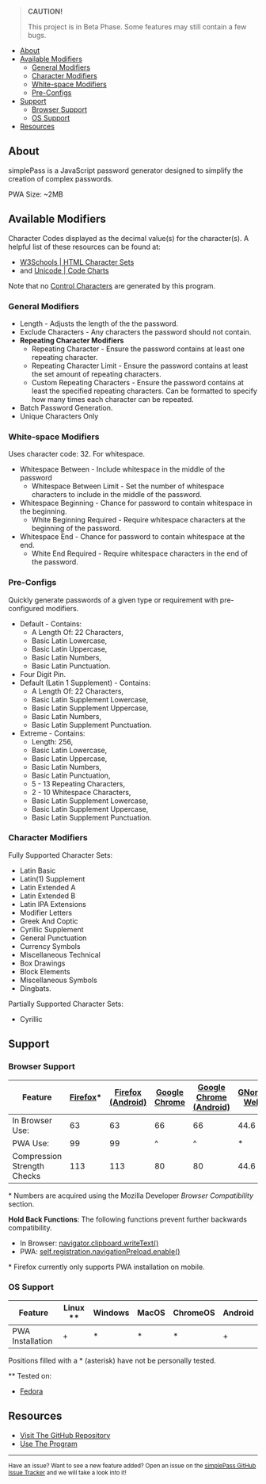 > **CAUTION!**
>
> This project is in Beta Phase. Some features may still contain a few bugs.

- [About](#about)
- [Available Modifiers](#available-modifiers)
  - [General Modifiers](#general-modifiers)
  - [Character Modifiers](#character-modifiers)
  - [White-space Modifiers](#white-space-modifiers)
  - [Pre-Configs](#pre-configs)
- [Support](#support)
  - [Browser Support](#browser-support)
  - [OS Support](#os-support)
- [Resources](#resources)

## About

simplePass is a JavaScript password generator designed to simplify the creation of complex passwords.

PWA Size: ~2MB

## Available Modifiers

Character Codes displayed as the decimal value(s) for the character(s). A helpful list of these resources can be found at:

- [W3Schools | HTML Character Sets](https://www.w3schools.com/charsets/)
- and [Unicode | Code Charts](https://www.unicode.org/charts/)

Note that no [Control Characters](https://en.wikipedia.org/wiki/Control_character) are generated by this program.

### General Modifiers

- Length - Adjusts the length of the the password.
- Exclude Characters - Any characters the password should not contain.
- **Repeating Character Modifiers**
  - Repeating Character - Ensure the password contains at least one repeating character.
  - Repeating Character Limit - Ensure the password contains at least the set amount of repeating characters.
  - Custom Repeating Characters - Ensure the password contains at least the specified repeating characters. Can be formatted to specify how many times each character can be repeated.
- Batch Password Generation.
- Unique Characters Only

### White-space Modifiers

Uses character code: 32. For whitespace.

- Whitespace Between - Include whitespace in the middle of the password
  - Whitespace Between Limit - Set the number of whitespace characters to include in the middle of the password.
- Whitespace Beginning - Chance for password to contain whitespace in the beginning.
  - White Beginning Required - Require whitespace characters at the beginning of the password.
- Whitespace End - Chance for password to contain whitespace at the end.
  - White End Required - Require whitespace characters in the end of the password.

### Pre-Configs

Quickly generate passwords of a given type or requirement with pre-configured modifiers.

- Default - Contains:
  - A Length Of: 22 Characters,
  - Basic Latin Lowercase,
  - Basic Latin Uppercase,
  - Basic Latin Numbers,
  - Basic Latin Punctuation.
- Four Digit Pin.
- Default (Latin 1 Supplement) - Contains:
  - A Length Of: 22 Characters,
  - Basic Latin Supplement Lowercase,
  - Basic Latin Supplement Uppercase,
  - Basic Latin Numbers,
  - Basic Latin Supplement Punctuation.
- Extreme - Contains:
  - Length: 256,
  - Basic Latin Lowercase,
  - Basic Latin Uppercase,
  - Basic Latin Numbers,
  - Basic Latin Punctuation,
  - 5 - 13 Repeating Characters,
  - 2 - 10 Whitespace Characters,
  - Basic Latin Supplement Lowercase,
  - Basic Latin Supplement Uppercase,
  - Basic Latin Supplement Punctuation.


### Character Modifiers

Fully Supported Character Sets:

- Latin Basic
- Latin(1) Supplement
- Latin Extended A
- Latin Extended B
- Latin IPA Extensions
- Modifier Letters
- Greek And Coptic
- Cyrillic Supplement
- General Punctuation
- Currency Symbols
- Miscellaneous Technical
- Box Drawings
- Block Elements
- Miscellaneous Symbols
- Dingbats.

Partially Supported Character Sets:

- Cyrillic

## Support

### Browser Support

| Feature | [Firefox](https://www.mozilla.org/en-CA/firefox/)* | [Firefox (Android)](https://www.mozilla.org/en-CA/firefox/browsers/mobile/android/) | [Google Chrome](https://www.google.com/intl/en_ca/chrome/) | [Google Chrome (Android)](https://www.google.com/chrome/go-mobile/) | [GNome Web](https://wiki.gnome.org/Apps/Web) | [Edge](https://www.microsoft.com/en-us/edge) | [Opera](https://www.opera.com/) | [Safari](https://www.apple.com/ca/safari/) | [Safari (iOS)](https://www.apple.com/ca/safari/) | [Samsung Internet](https://www.samsung.com/ca/apps/samsung-internet/) | [Webview Android](https://play.google.com/store/apps/details?id=com.google.android.webview) |
| --- | --- | --- | --- | --- | --- | --- | --- | --- | --- | --- | --- |
| In Browser Use: | 63 | 63 | 66 | 66 | 44.6 | 79 | 53 | 13.1 | 13.4 | 9.0 | 66 |
| PWA Use: | 99 | 99 | ^ | ^ | * | ^ | ^ | 15.4 | 15.4 | ^ | ^ |
| Compression Strength Checks | 113 | 113 | 80 | 80 | 44.6 | 80 | 67 | 16.4 | 16.4 | 13.0 | 80

\* Numbers are acquired using the Mozilla Developer *Browser Compatibility* section.

**Hold Back Functions**: The following functions prevent further backwards compatibility.
- In Browser: [navigator.clipboard.writeText()](https://developer.mozilla.org/en-US/docs/Web/API/Clipboard/writeText)
- PWA: [self.registration.navigationPreload.enable()](https://developer.mozilla.org/en-US/docs/Web/API/NavigationPreloadManager/enable)

\* Firefox currently only supports PWA installation on mobile.

### OS Support

| Feature | Linux ** | Windows | MacOS | ChromeOS | Android |
| --- | --- | --- | --- | --- | --- |
| PWA Installation | +  | * | * | * | + |

Positions filled with a * (asterisk) have not be personally tested.

** Tested on:

- [Fedora](https://getfedora.org/en/)

## Resources

- [Visit The GitHub Repository](https://github.com/staticBanter/simplePass)
- [Use The Program](https://staticbanter.github.io/simplePass/)

---

<sub>Have an issue? Want to see a new feature added? Open an issue on the <a href="https://github.com/staticBanter/simplePass/issues">simplePass GitHub Issue Tracker</a> and we will take a look into it!</sub>
